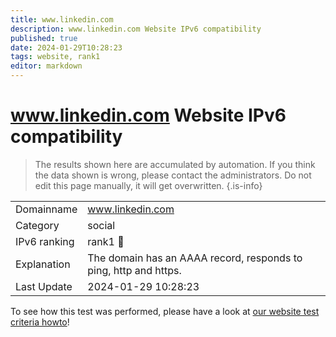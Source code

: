 ```yaml
---
title: www.linkedin.com
description: www.linkedin.com Website IPv6 compatibility
published: true
date: 2024-01-29T10:28:23
tags: website, rank1
editor: markdown
---
```


# www.linkedin.com Website IPv6 compatibility

> The results shown here are accumulated by automation. If you think the data shown is wrong, please contact the administrators. 
> Do not edit this page manually, it will get overwritten.
{.is-info}


|   |   |
| - | - |
| Domainname | www.linkedin.com
| Category | social |
| IPv6 ranking | rank1 :1st_place_medal: |
| Explanation | The domain has an AAAA record, responds to ping, http and https. |
| Last Update | 2024-01-29 10:28:23 |

To see how this test was performed, please have a look at [our website test criteria howto](/howto/testcriteria/website)!

